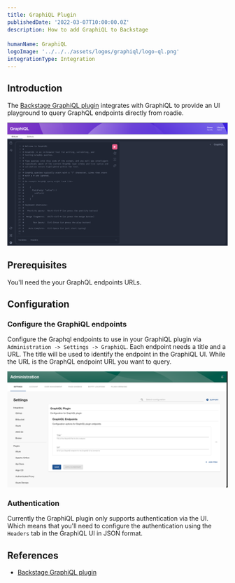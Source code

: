 ```yaml
---
title: GraphiQL Plugin
publishedDate: '2022-03-07T10:00:00.0Z'
description: How to add GraphiQL to Backstage

humanName: GraphiQL
logoImage: '../../../assets/logos/graphiql/logo-ql.png'
integrationType: Integration
---
```


## Introduction

The [Backstage GraphiQL plugin](/backstage/plugins/graphiQL) integrates with GraphiQL to provide an UI playground to query GraphQL endpoints directly from roadie.

![GraphiQL UI](./graphiql-ui.png)

## Prerequisites

You'll need the your GraphQL endpoints URLs.

## Configuration

### Configure the GraphiQL endpoints

Configure the Graphql endpoints to use in your GraphiQL plugin via `Administration -> Settings -> GraphiQL`. Each endpoint needs a title and a URL. The title will be used to identify the endpoint in the GraphiQL UI. While the URL is the GraphQL endpoint URL you want to query.

![graphiql-config.png](./graphiql-config.png)

### Authentication

Currently the GraphiQL plugin only supports authentication via the UI. Which means that you'll need to configure the authentication using the `Headers` tab in the GraphiQL UI in JSON format.

## References

- [Backstage GraphiQL plugin](/backstage/plugins/graphiQL)
